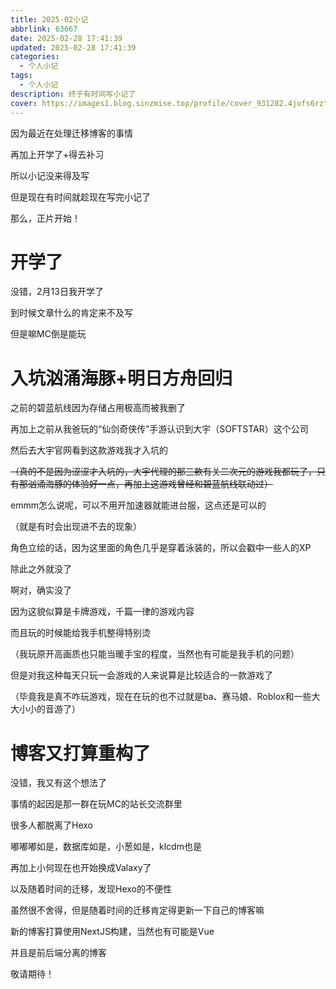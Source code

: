 ```yaml
---
title: 2025-02小记
abbrlink: 63667
date: 2025-02-28 17:41:39
updated: 2025-02-28 17:41:39
categories: 
  - 个人小记
tags: 
  - 个人小记
description: 终于有时间写小记了
cover: https://images1.blog.sinzmise.top/profile/cover_931282.4jofs6rztg.webp
---
```

因为最近在处理迁移博客的事情

再加上开学了+得去补习

所以小记没来得及写

但是现在有时间就趁现在写完小记了

<!-- more -->

那么，正片开始！

# 开学了
没错，2月13日我开学了

到时候文章什么的肯定来不及写

但是嘛MC倒是能玩

# 入坑汹涌海豚+明日方舟回归
之前的碧蓝航线因为存储占用极高而被我删了

再加上之前从我爸玩的“仙剑奇侠传”手游认识到大宇（SOFTSTAR）这个公司

然后去大宇官网看到这款游戏我才入坑的

~~（真的不是因为涩涩才入坑的，大宇代理的那三款有关二次元的游戏我都玩了，只有那汹涌海豚的体验好一点，再加上这游戏曾经和碧蓝航线联动过）~~

emmm怎么说呢，可以不用开加速器就能进台服，这点还是可以的

（就是有时会出现进不去的现象）

角色立绘的话，因为这里面的角色几乎是穿着泳装的，所以会戳中一些人的XP

除此之外就没了

啊对，确实没了

因为这貌似算是卡牌游戏，千篇一律的游戏内容

而且玩的时候能给我手机整得特别烫

（我玩原开高画质也只能当暖手宝的程度，当然也有可能是我手机的问题）

但是对我这种每天只玩一会游戏的人来说算是比较适合的一款游戏了

（毕竟我是真不咋玩游戏，现在在玩的也不过就是ba、赛马娘、Roblox和一些大大小小的音游了）

# 博客又打算重构了
没错，我又有这个想法了

事情的起因是那一群在玩MC的站长交流群里

很多人都脱离了Hexo

嘟嘟嘟如是，数据库如是，小葱如是，klcdm也是

再加上小何现在也开始换成Valaxy了

以及随着时间的迁移，发现Hexo的不便性

虽然很不舍得，但是随着时间的迁移肯定得更新一下自己的博客嘛

新的博客打算使用NextJS构建，当然也有可能是Vue

并且是前后端分离的博客

敬请期待！
